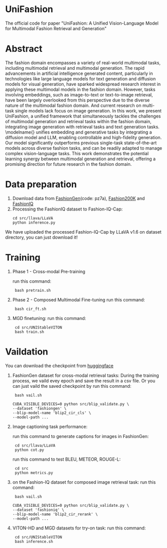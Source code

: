 # UniFashion
The official code for paper "UniFashion: A Unified Vision-Language Model for Multimodal Fashion Retrieval and Generation"

# Abstract
The fashion domain encompasses a variety of real-world multimodal tasks, including multimodal retrieval and multimodal generation. The rapid advancements in artificial intelligence generated content, particularly in technologies like large language models for text generation and diffusion models for visual generation, have sparked widespread research interest in applying these multimodal models in the fashion domain. However, tasks involving embeddings, such as image-to-text or text-to-image retrieval, have been largely overlooked from this perspective due to the diverse nature of the multimodal fashion domain. And current research on multi-task single models lack focus on image generation. In this work, we present UniFashion, a unified framework that  simultaneously tackles the challenges of multimodal generation and retrieval tasks within the fashion domain, integrating image generation with retrieval tasks and text generation tasks. \modelname{} unifies embedding and generative tasks by integrating a diffusion model and LLM, enabling controllable and high-fidelity generation. Our model significantly outperforms previous single-task state-of-the-art models across diverse fashion tasks, and can be readily adapted to manage complex vision-language tasks. This work demonstrates the potential learning synergy between multimodal generation and retrieval, offering a promising direction for future research in the fashion domain.


# Data preparation

1. Download data from [FashionGen](https://pan.baidu.com/s/1amJvPYeRXYP-uKv8Cl1fyQ)(code: pz7a), [Fashion200K](https://github.com/xthan/fashion-200k) and [FashionIQ](https://github.com/XiaoxiaoGuo/fashion-iq)
2. Processing the FashionIQ dataset to Fashion-IQ-Cap:
   ```Shell
   cd src/llava/LLaVA
   python inference.py
   ```
We have uploaded the processed Fashion-IQ-Cap by LLaVA v1.6 on dataset directory, you can just download it!

# Training

1. Phase 1 - Cross-modal Pre-training

   run this command:

   ```Shell
    bash pretrain.sh
   ```

2. Phase 2 - Composed Multimodal Fine-tuning
   run this command:
   ```Shell
    bash cir_ft.sh
   ```
3. MGD finetuning:
    run this command:
   ```Shell
    cd src/UNIStableVITON
    bash train.sh
   ```

# Vaildation
You can download the checkpoint from [huggingface](https://huggingface.co/UniFashion/UniFashion)

1. FashionGen dataset for cross-modal retrieval tasks:
   During the training process, we vaild evey epoch and save the result in a csv file. Or you can just vaild the saved checkpoint by run this command:
   ```Shell
    bash vail.sh
   ```
   
   ```
   CUDA_VISIBLE_DEVICES=0 python src/blip_validate.py \
   --dataset 'fashiongen' \
   --blip-model-name 'blip2_cir_cls' \
   --model-path ...
   ```
3. Image captioning task performance:

   run this command to generate captions for images in FashionGen:
   ```Shell
    cd src/llava/LLaVA
    python cot.py
   ```
   run this command to test BLEU, METEOR, ROUGE-L:
   ```Shell
    cd src
    python metrics.py
   ```
5. on the Fashion-IQ dataset for composed image retrieval task:
   run this command:
   ```Shell
    bash vail.sh
   ```
   ```
   CUDA_VISIBLE_DEVICES=0 python src/blip_validate.py \
   --dataset 'fashioniq' \
   --blip-model-name 'blip2_cir_rerank' \
   --model-path ...
   ```
6. VITON-HD and MGD datasets for try-on task:
   run this command:
   ```Shell
    cd src/UNIStableVITON
    bash inference.sh
   ```
